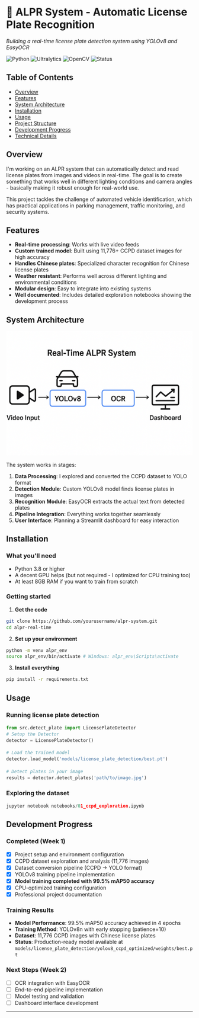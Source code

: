 # 🚗 ALPR System - Automatic License Plate Recognition

*Building a real-time license plate detection system using YOLOv8 and EasyOCR*

![Python](https://img.shields.io/badge/python-v3.8+-blue.svg)
![Ultralytics](https://img.shields.io/badge/YOLOv8-ultralytics-orange.svg)
![OpenCV](https://img.shields.io/badge/OpenCV-computer%20vision-green.svg)
![Status](https://img.shields.io/badge/status-in%20development-yellow.svg)

##  Table of Contents
- [Overview](#overview)
- [Features](#features)
- [System Architecture](#system-architecture)
- [Installation](#installation)
- [Usage](#usage)
- [Project Structure](#project-structure)
- [Development Progress](#development-progress)
- [Technical Details](#technical-details)

##  Overview

I'm working on an ALPR system that can automatically detect and read license plates from images and videos in real-time. The goal is to create something that works well in different lighting conditions and camera angles - basically making it robust enough for real-world use.

This project tackles the challenge of automated vehicle identification, which has practical applications in parking management, traffic monitoring, and security systems.

##  Features

- **Real-time processing**: Works with live video feeds
- **Custom trained model**: Built using 11,776+ CCPD dataset images for high accuracy
- **Handles Chinese plates**: Specialized character recognition for Chinese license plates
- **Weather resistant**: Performs well across different lighting and environmental conditions
- **Modular design**: Easy to integrate into existing systems
- **Well documented**: Includes detailed exploration notebooks showing the development process

##  System Architecture

<p align="center">
  <img src="docs/images/alpr-pipeline.png" width="700">
</p>

The system works in stages:
1. **Data Processing**: I explored and converted the CCPD dataset to YOLO format
2. **Detection Module**: Custom YOLOv8 model finds license plates in images
3. **Recognition Module**: EasyOCR extracts the actual text from detected plates
4. **Pipeline Integration**: Everything works together seamlessly
5. **User Interface**: Planning a Streamlit dashboard for easy interaction

##  Installation

### What you'll need
- Python 3.8 or higher
- A decent GPU helps (but not required - I optimized for CPU training too)
- At least 8GB RAM if you want to train from scratch

### Getting started

1. **Get the code**

```bash
git clone https://github.com/yourusername/alpr-system.git
cd alpr-real-time
```


2. **Set up your environment**

```bash
python -m venv alpr_env
source alpr_env/bin/activate # Windows: alpr_env\Scripts\activate
```


3. **Install everything**

```bash
pip install -r requirements.txt
```


##  Usage

### Running license plate detection

```python
from src.detect_plate import LicensePlateDetector
# Setup the Detector
detector = LicensePlateDetector()

# Load the trained model
detector.load_model('models/license_plate_detection/best.pt')

# Detect plates in your image
results = detector.detect_plates('path/to/image.jpg')
```


### Exploring the dataset

```python
jupyter notebook notebooks/01_ccpd_exploration.ipynb
```


##  Development Progress

###  Completed (Week 1) 
- [x] Project setup and environment configuration
- [x] CCPD dataset exploration and analysis (11,776 images)
- [x] Dataset conversion pipeline (CCPD → YOLO format)
- [x] YOLOv8 training pipeline implementation
- [x] **Model training completed with 99.5% mAP50 accuracy**
- [x] CPU-optimized training configuration
- [x] Professional project documentation

###  **Training Results**
- **Model Performance**: 99.5% mAP50 accuracy achieved in 4 epochs
- **Training Method**: YOLOv8n with early stopping (patience=10)
- **Dataset**: 11,776 CCPD images with Chinese license plates
- **Status**: Production-ready model available at `models/license_plate_detection/yolov8_ccpd_optimized/weights/best.pt`

###  Next Steps (Week 2)
- [ ] OCR integration with EasyOCR
- [ ] End-to-end pipeline implementation
- [ ] Model testing and validation
- [ ] Dashboard interface development

---